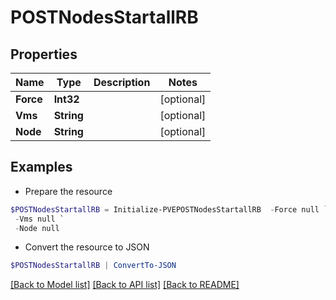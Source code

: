 # POSTNodesStartallRB
## Properties

Name | Type | Description | Notes
------------ | ------------- | ------------- | -------------
**Force** | **Int32** |  | [optional] 
**Vms** | **String** |  | [optional] 
**Node** | **String** |  | [optional] 

## Examples

- Prepare the resource
```powershell
$POSTNodesStartallRB = Initialize-PVEPOSTNodesStartallRB  -Force null `
 -Vms null `
 -Node null
```

- Convert the resource to JSON
```powershell
$POSTNodesStartallRB | ConvertTo-JSON
```

[[Back to Model list]](../README.md#documentation-for-models) [[Back to API list]](../README.md#documentation-for-api-endpoints) [[Back to README]](../README.md)


